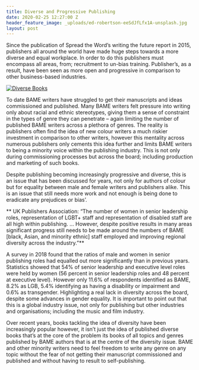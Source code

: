 ```yaml
---
title: Diverse and Progressive Publishing
date: 2020-02-25 12:27:00 Z
header_feature_image: _uploads/ed-robertson-eeSdJfLfx1A-unsplash.jpg
layout: post
---
```


Since the publication of Spread the Word’s writing the future report in 2015, publishers all around the world have made huge steps towards a more diverse and equal workplace. In order to do this publishers must encompass all areas, from; recruitment to un-bias training. Publisher’s, as a result, have been seen as more open and progressive in comparison to other business-based industries.

[![Diverse Books](/_uploads/ed-robertson-eeSdJfLfx1A-unsplash.jpg)](/_uploads/ed-robertson-eeSdJfLfx1A-unsplash.jpg)

To date BAME writers have struggled to get their manuscripts and ideas commissioned and published. Many BAME writers felt pressure into writing only about racial and ethnic stereotypes, giving them a sense of constraint in the types of genre they can penetrate – again limiting the number of published BAME writers across a plethora of genres. The reality is publishers often find the idea of new colour writers a much riskier investment in comparison to other writers, however this mentality across numerous publishers only cements this idea further and limits BAME writers to being a minority voice within the publishing industry. This is not only during commissioning processes but across the board; including production and marketing of such books.

Despite publishing becoming increasingly progressive and diverse, this is an issue that has been discussed for years, not only for authors of colour but for equality between male and female writers and publishers alike. This is an issue that still needs more work and not enough is being done to eradicate any prejudices or bias’.

**
UK Publishers Association: “The number of women in senior leadership roles, representation of LGBT+ staff and representation of disabled staff are all high within publishing. … However, despite positive results in many areas significant progress still needs to be made around the numbers of BAME [black, Asian, and minority ethnic] staff employed and improving regional diversity across the industry.”**

A survey in 2018 found that the ratios of male and women in senior publishing roles had equalled out more significantly than in previous years. Statistics showed that 54% of senior leadership and executive level roles were held by women (56 percent in senior leadership roles and 48 percent at executive level). However only 11.6% of respondents identified as BAME, 8.2% as LGB, 5.4% identifying as having a disability or impairment and 0.6% as transgender. Highlighting a real lack in diversity across the board, despite some advances in gender equality. It is important to point out that this is a global industry issue, not only for publishing but other industries and organisations; including the music and film industry.

Over recent years, books tackling the idea of diversity have been increasingly popular however, it isn’t just the idea of published diverse books that’s at the core of the problem its books of all topics and genres published by BAME authors that is at the centre of the diversity issue. BAME and other minority writers need to feel freedom to write any genre on any topic without the fear of not getting their manuscript commissioned and published and without having to result to self-publishing.
